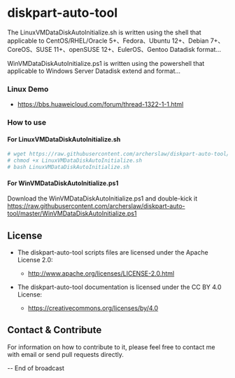# diskpart-auto-tool

The LinuxVMDataDiskAutoInitialize.sh is written using the shell that applicable to CentOS/RHEL/Oracle 5+、Fedora、Ubuntu 12+、Debian 7+、CoreOS、SUSE 11+、openSUSE 12+、EulerOS、Gentoo Datadisk format...

WinVMDataDiskAutoInitialize.ps1 is written using the powershell that applicable to Windows Server Datadisk extend and format...

### Linux Demo
  - https://bbs.huaweicloud.com/forum/thread-1322-1-1.html

### How to use
#### For LinuxVMDataDiskAutoInitialize.sh 
```bash
# wget https://raw.githubusercontent.com/archerslaw/diskpart-auto-tool/master/LinuxVMDataDiskAutoInitialize.sh
# chmod +x LinuxVMDataDiskAutoInitialize.sh
# bash LinuxVMDataDiskAutoInitialize.sh
```
#### For WinVMDataDiskAutoInitialize.ps1
Download the WinVMDataDiskAutoInitialize.ps1 and double-kick it
https://raw.githubusercontent.com/archerslaw/diskpart-auto-tool/master/WinVMDataDiskAutoInitialize.ps1


## License

- The diskpart-auto-tool scripts files are licensed under the Apache License 2.0:
  - http://www.apache.org/licenses/LICENSE-2.0.html

- The diskpart-auto-tool documentation is licensed under the CC BY 4.0 License:
  - https://creativecommons.org/licenses/by/4.0

## Contact & Contribute
For information on how to contribute to it, please feel free to contact me with email or send pull requests directly.

-- End of broadcast
